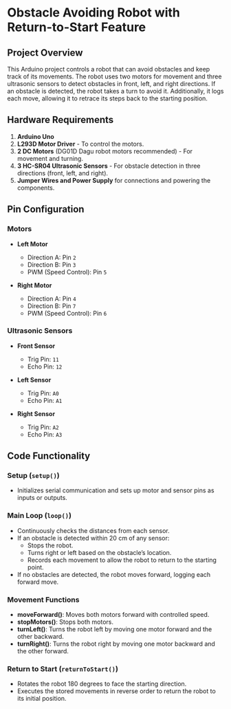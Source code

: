 # Obstacle Avoiding Robot with Return-to-Start Feature

## Project Overview

This Arduino project controls a robot that can avoid obstacles and keep track of its movements. The robot uses two motors for movement and three ultrasonic sensors to detect obstacles in front, left, and right directions. If an obstacle is detected, the robot takes a turn to avoid it. Additionally, it logs each move, allowing it to retrace its steps back to the starting position.

## Hardware Requirements

1. **Arduino Uno**
2. **L293D Motor Driver** - To control the motors.
3. **2 DC Motors** (DG01D Dagu robot motors recommended) - For movement and turning.
4. **3 HC-SR04 Ultrasonic Sensors** - For obstacle detection in three directions (front, left, and right).
5. **Jumper Wires and Power Supply** for connections and powering the components.

## Pin Configuration

### Motors
- **Left Motor**  
  - Direction A: Pin `2`
  - Direction B: Pin `3`
  - PWM (Speed Control): Pin `5`
  
- **Right Motor**
  - Direction A: Pin `4`
  - Direction B: Pin `7`
  - PWM (Speed Control): Pin `6`

### Ultrasonic Sensors
- **Front Sensor**
  - Trig Pin: `11`
  - Echo Pin: `12`
  
- **Left Sensor**
  - Trig Pin: `A0`
  - Echo Pin: `A1`
  
- **Right Sensor**
  - Trig Pin: `A2`
  - Echo Pin: `A3`

## Code Functionality

### Setup (`setup()`)
- Initializes serial communication and sets up motor and sensor pins as inputs or outputs.

### Main Loop (`loop()`)
- Continuously checks the distances from each sensor.
- If an obstacle is detected within 20 cm of any sensor:
  - Stops the robot.
  - Turns right or left based on the obstacle’s location.
  - Records each movement to allow the robot to return to the starting point.
- If no obstacles are detected, the robot moves forward, logging each forward move.

### Movement Functions
- **moveForward()**: Moves both motors forward with controlled speed.
- **stopMotors()**: Stops both motors.
- **turnLeft()**: Turns the robot left by moving one motor forward and the other backward.
- **turnRight()**: Turns the robot right by moving one motor backward and the other forward.

### Return to Start (`returnToStart()`)
- Rotates the robot 180 degrees to face the starting direction.
- Executes the stored movements in reverse order to return the robot to its initial position.
